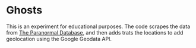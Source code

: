 # Ghosts

This is an experiment for educational purposes. The code scrapes the data from [The Paranormal Database](https://www.paranormaldatabase.com/), and then adds trats the locations to add geolocation using the Google Geodata API.
